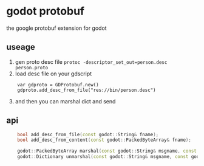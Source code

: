# godot protobuf

the google protobuf extension for godot

## useage

1. gen proto desc file
   `protoc -descriptor_set_out=person.desc person.proto`
2. load desc file on your gdscript

```godot
	var gdproto = GDProtobuf.new()
	gdproto.add_desc_from_file("res://bin/person.desc")
```

3. and then you can marshal dict and send

## api

```cpp
	bool add_desc_from_file(const godot::String& fname);
	bool add_desc_from_content(const godot::PackedByteArray& fname);

	godot::PackedByteArray marshal(const godot::String& msgname, const godot::Dictionary& dict);
	godot::Dictionary unmarshal(const godot::String& msgname, const godot::PackedByteArray& raw);
```
